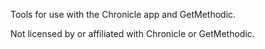 Tools for use with the Chronicle app and GetMethodic.

Not licensed by or affiliated with Chronicle or GetMethodic.
